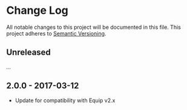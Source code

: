 # Change Log

All notable changes to this project will be documented in this file.
This project adheres to [Semantic Versioning](http://semver.org/).

## Unreleased

_..._

## 2.0.0 - 2017-03-12

- Update for compatibility with Equip v2.x
